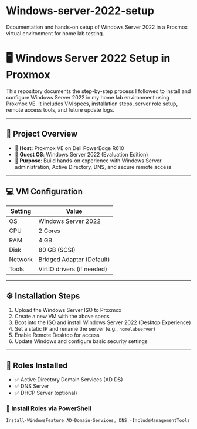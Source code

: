 # Windows-server-2022-setup
Dcoumentation and hands-on setup of Windows Server 2022 in a Proxmox virtual environment for home lab testing. 

# 🖥️ Windows Server 2022 Setup in Proxmox

This repository documents the step-by-step process I followed to install and configure Windows Server 2022 in my home lab environment using Proxmox VE. It includes VM specs, installation steps, server role setup, remote access tools, and future update logs.

---

## 🔧 Project Overview

- 📍 **Host**: Proxmox VE on Dell PowerEdge R610
- 💽 **Guest OS**: Windows Server 2022 (Evaluation Edition)
- 🎯 **Purpose**: Build hands-on experience with Windows Server administration, Active Directory, DNS, and secure remote access

---

## 💻 VM Configuration

| Setting        | Value                     |
|----------------|---------------------------|
| OS             | Windows Server 2022       |
| CPU            | 2 Cores                   |
| RAM            | 4 GB                      |
| Disk           | 80 GB (SCSI)              |
| Network        | Bridged Adapter (Default) |
| Tools          | VirtIO drivers (if needed) |

---

## ⚙️ Installation Steps

1. Upload the Windows Server ISO to Proxmox
2. Create a new VM with the above specs
3. Boot into the ISO and install Windows Server 2022 (Desktop Experience)
4. Set a static IP and rename the server (e.g., `homelabserver`)
5. Enable Remote Desktop for access
6. Update Windows and configure basic security settings

---

## 🧱 Roles Installed

- ✅ Active Directory Domain Services (AD DS)
- ✅ DNS Server
- ✅ DHCP Server (optional)

### 🔹 Install Roles via PowerShell
```powershell
Install-WindowsFeature AD-Domain-Services, DNS -IncludeManagementTools
